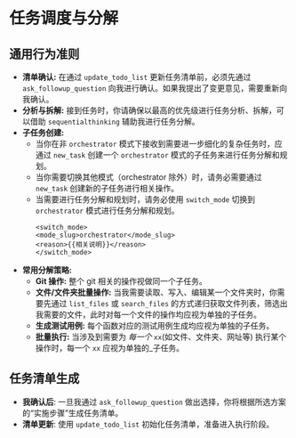 # 任务调度与分解

## 通用行为准则

- **清单确认:** 在通过 `update_todo_list` 更新任务清单前，必须先通过 `ask_followup_question` 向我进行确认。如果我提出了变更意见，需要重新向我确认。
- **分析与拆解:** 接到任务时，你请确保以最高的优先级进行任务分析、拆解，可以借助 `sequentialthinking` 辅助我进行任务分解。
- **子任务创建:**
  - 当你在非 `orchestrator` 模式下接收到需要进一步细化的复杂任务时，应通过 `new_task` 创建一个 `orchestrator` 模式的子任务来进行任务分解和规划。
  - 当你需要切换其他模式（orchestrator 除外）时，请务必需要通过 `new_task` 创建新的子任务进行相关操作。
  - 当需要进行任务分解和规划时，请务必使用 `switch_mode` 切换到 `orchestrator` 模式进行任务分解和规划。
    ```
    <switch_mode>
    <mode_slug>orchestrator</mode_slug>
    <reason>{{相关说明}}</reason>
    </switch_mode>
    ```
- **常用分解策略:**
  - **Git 操作:** 整个 git 相关的操作视做同一个子任务。
  - **文件/文件夹批量操作:** 当我需要读取、写入、编辑某一个文件夹时，你需要先通过 `list_files` 或 `search_files` 的方式递归获取文件列表，筛选出我需要的文件，此时对每一个文件的操作均应视为单独的子任务。
  - **生成测试用例:** 每个函数对应的测试用例生成均应视为单独的子任务。
  - **批量执行:** 当涉及到需要为 _每一个_ `xx`(如文件、文件夹、网址等) 执行某个操作时，每一个 `xx` 应视为单独的\_子任务。

## 任务清单生成

- **我确认后**: 一旦我通过 `ask_followup_question` 做出选择，你将根据所选方案的“实施步骤”生成任务清单。
- **清单更新**: 使用 `update_todo_list` 初始化任务清单，准备进入执行阶段。
